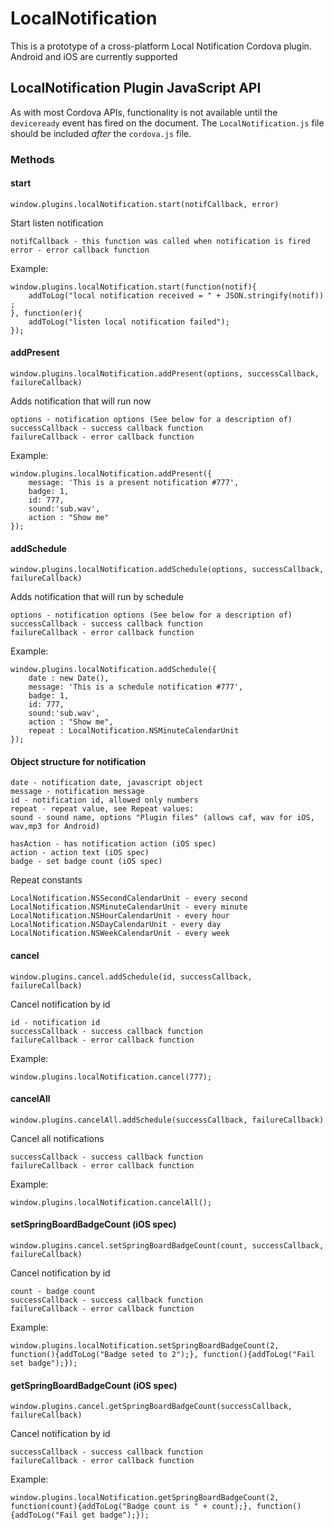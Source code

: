 LocalNotification
=================

This is a prototype of a cross-platform Local Notification Cordova plugin. Android
and iOS are currently supported

## LocalNotification Plugin JavaScript API

As with most Cordova APIs, functionality is not available until the
`deviceready` event has fired on the document. The `LocalNotification.js` file
should be included _after_ the `cordova.js` file.

### Methods

#### start
    window.plugins.localNotification.start(notifCallback, error)
	
Start listen notification

	notifCallback - this function was called when notification is fired
	error - error callback function
	
Example:
	
	window.plugins.localNotification.start(function(notif){
        addToLog("local notification received = " + JSON.stringify(notif)) ;
    }, function(er){
        addToLog("listen local notification failed");
    });
    
    
    
#### addPresent
    window.plugins.localNotification.addPresent(options, successCallback, failureCallback)
	
Adds notification that will run now

	options - notification options (See below for a description of)
	successCallback - success callback function
	failureCallback - error callback function
	
Example:
	
	window.plugins.localNotification.addPresent({ 
        message: 'This is a present notification #777', 
        badge: 1, 
        id: 777, 
        sound:'sub.wav',
        action : "Show me"
    });
    
#### addSchedule
    window.plugins.localNotification.addSchedule(options, successCallback, failureCallback)
	
Adds notification that will run by schedule

	options - notification options (See below for a description of)
	successCallback - success callback function
	failureCallback - error callback function
	
Example:
	
	window.plugins.localNotification.addSchedule({ 
        date : new Date(),
        message: 'This is a schedule notification #777', 
        badge: 1, 
        id: 777, 
        sound:'sub.wav',
        action : "Show me",
        repeat : LocalNotification.NSMinuteCalendarUnit
    }); 	
        
#### Object structure for notification

	date - notification date, javascript object 
	message - notification message
	id - notification id, allowed only numbers
	repeat - repeat value, see Repeat values:
	sound - sound name, options "Plugin files" (allows caf, wav for iOS, wav,mp3 for Android)
	
	hasAction - has notification action (iOS spec)
	action - action text (iOS spec)
	badge - set badge count (iOS spec)
	
Repeat constants

	LocalNotification.NSSecondCalendarUnit - every second
	LocalNotification.NSMinuteCalendarUnit - every minute
	LocalNotification.NSHourCalendarUnit - every hour
	LocalNotification.NSDayCalendarUnit - every day
	LocalNotification.NSWeekCalendarUnit - every week
	
#### cancel
    window.plugins.cancel.addSchedule(id, successCallback, failureCallback)
	
Cancel notification by id

	id - notification id
	successCallback - success callback function
	failureCallback - error callback function
	
Example:
	
	window.plugins.localNotification.cancel(777); 	
	
#### cancelAll
    window.plugins.cancelAll.addSchedule(successCallback, failureCallback)
	
Cancel all notifications

	successCallback - success callback function
	failureCallback - error callback function
	
Example:
	
	window.plugins.localNotification.cancelAll(); 	
    

#### setSpringBoardBadgeCount (iOS spec)
    window.plugins.cancel.setSpringBoardBadgeCount(count, successCallback, failureCallback)
	
Cancel notification by id

	count - badge count
	successCallback - success callback function
	failureCallback - error callback function
	
Example:
	
	window.plugins.localNotification.setSpringBoardBadgeCount(2, function(){addToLog("Badge seted to 2");}, function(){addToLog("Fail set badge");});
	
	
#### getSpringBoardBadgeCount (iOS spec)
    window.plugins.cancel.getSpringBoardBadgeCount(successCallback, failureCallback)
	
Cancel notification by id

	successCallback - success callback function
	failureCallback - error callback function
	
Example:
	
	window.plugins.localNotification.getSpringBoardBadgeCount(2, function(count){addToLog("Badge count is " + count);}, function(){addToLog("Fail get badge");}); 	